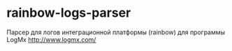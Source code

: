# rainbow-logs-parser
Парсер для логов интеграционной платформы (rainbow) для программы LogMx http://www.logmx.com/
